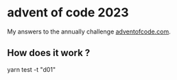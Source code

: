 # advent of code 2023

My answers to the annually challenge [adventofcode.com](https://adventofcode.com/).

## How does it work ?

yarn test -t "d01"